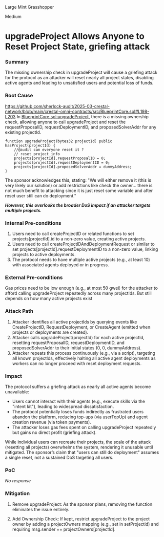 Large Mint Grasshopper

Medium

# upgradeProject Allows Anyone to Reset Project State, griefing attack

### Summary

The missing ownership check in upgradeProject will cause a griefing attack for the protocol as an attacker will reset nearly all project states, disabling active agents and leading to unsatisfied users and potential loss of funds.

### Root Cause
https://github.com/sherlock-audit/2025-03-crestal-network/blob/main/crestal-omni-contracts/src/BlueprintCore.sol#L198-L203
In [BlueprintCore.sol:upgradeProject](https://gist.github.com/your-gist-link#file-blueprintcore-sol-L324-L330), there is a missing ownership check, allowing anyone to call upgradeProject and reset the requestProposalID, requestDeploymentID, and proposedSolverAddr for any existing projectId.

```solidity
function upgradeProject(bytes32 projectId) public hasProject(projectId) {
    //@audit can everyone reset it ?
    // reset project info
    projects[projectId].requestProposalID = 0;
    projects[projectId].requestDeploymentID = 0;
    projects[projectId].proposedSolverAddr = dummyAddress;
}
```

The sponsor acknowledges this, stating: "We will either remove it (this is very likely our solution) or add restrictions like check the owner... there is not much benefit to attacking since it is just reset some variable and after reset user still can do deployment."

 _**However, this overlooks the broader DoS impact if an attacker targets multiple projects.**_

### Internal Pre-conditions

1. Users need to call createProjectID or related functions to set projects[projectId].id to a non-zero value, creating active projects.
2. Users need to call createProjectIDAndDeploymentRequest or similar to set projects[projectId].requestDeploymentID to a non-zero value, linking projects to active deployments.
3.  The protocol needs to have multiple active projects (e.g., at least 10) with associated agents deployed or in progress.

### External Pre-conditions

Gas prices need to be low enough (e.g., at most 50 gwei) for the attacker to afford calling upgradeProject repeatedly across many projectIds. But still depends on how many active projects exist

### Attack Path

1. Attacker identifies all active projectIds by querying events like CreateProjectID, RequestDeployment, or CreateAgent (emitted when projects or deployments are created).
2. Attacker calls upgradeProject(projectId) for each active projectId, resetting requestProposalID, requestDeploymentID, and proposedSolverAddr to their initial states (0, 0, dummyAddress).
3. Attacker repeats this process continuously (e.g., via a script), targeting all known projectIds, effectively halting all active agent deployments as workers can no longer proceed with reset deployment requests.

### Impact

The protocol suffers a griefing attack as nearly all active agents become unavailable:

- Users cannot interact with their agents (e.g., execute skills via the "intent kit"), leading to widespread dissatisfaction.
- The protocol potentially loses funds indirectly as frustrated users abandon the platform, reducing top-ups (via userTopUp) and agent creation revenue (via token payments).
- The attacker loses gas fees spent on calling upgradeProject repeatedly but gains no direct profit (griefing attack).


While individual users can recreate their projects, the scale of the attack (resetting all projects) overwhelms the system, rendering it unusable until mitigated. The sponsor’s claim that "users can still do deployment" assumes a single reset, not a sustained DoS targeting all users.

### PoC

_No response_

### Mitigation

1. Remove upgradeProject: As the sponsor plans, removing the function eliminates the issue entirely.

2. Add Ownership Check: If kept, restrict upgradeProject to the project owner by adding a projectOwners mapping (e.g., set in setProjectId) and requiring msg.sender == projectOwners[projectId].
